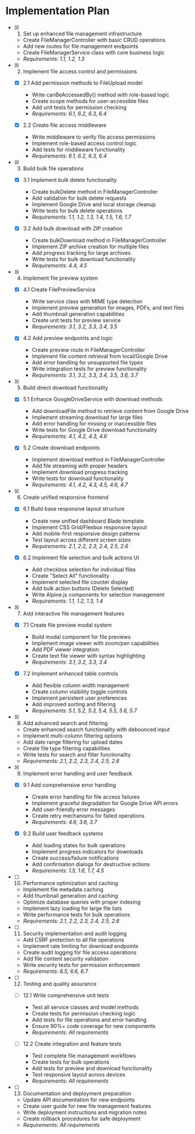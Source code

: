# Implementation Plan

- [x] 1. Set up enhanced file management infrastructure
  - Create FileManagerController with basic CRUD operations
  - Add new routes for file management endpoints
  - Create FileManagerService class with core business logic
  - _Requirements: 1.1, 1.2, 1.3_

- [x] 2. Implement file access control and permissions
  - [x] 2.1 Add permission methods to FileUpload model
    - Write canBeAccessedBy() method with role-based logic
    - Create scope methods for user-accessible files
    - Add unit tests for permission checking
    - _Requirements: 6.1, 6.2, 6.3, 6.4_

  - [x] 2.2 Create file access middleware
    - Write middleware to verify file access permissions
    - Implement role-based access control logic
    - Add tests for middleware functionality
    - _Requirements: 6.1, 6.2, 6.3, 6.4_

- [x] 3. Build bulk file operations
  - [x] 3.1 Implement bulk delete functionality
    - Create bulkDelete method in FileManagerController
    - Add validation for bulk delete requests
    - Implement Google Drive and local storage cleanup
    - Write tests for bulk delete operations
    - _Requirements: 1.1, 1.2, 1.3, 1.4, 1.5, 1.6, 1.7_

  - [x] 3.2 Add bulk download with ZIP creation
    - Create bulkDownload method in FileManagerController
    - Implement ZIP archive creation for multiple files
    - Add progress tracking for large archives
    - Write tests for bulk download functionality
    - _Requirements: 4.4, 4.5_

- [x] 4. Implement file preview system
  - [x] 4.1 Create FilePreviewService
    - Write service class with MIME type detection
    - Implement preview generation for images, PDFs, and text files
    - Add thumbnail generation capabilities
    - Create unit tests for preview service
    - _Requirements: 3.1, 3.2, 3.3, 3.4, 3.5_

  - [x] 4.2 Add preview endpoints and logic
    - Create preview route in FileManagerController
    - Implement file content retrieval from local/Google Drive
    - Add error handling for unsupported file types
    - Write integration tests for preview functionality
    - _Requirements: 3.1, 3.2, 3.3, 3.4, 3.5, 3.6, 3.7_

- [x] 5. Build direct download functionality
  - [x] 5.1 Enhance GoogleDriveService with download methods
    - Add downloadFile method to retrieve content from Google Drive
    - Implement streaming download for large files
    - Add error handling for missing or inaccessible files
    - Write tests for Google Drive download functionality
    - _Requirements: 4.1, 4.2, 4.3, 4.6_

  - [x] 5.2 Create download endpoints
    - Implement download method in FileManagerController
    - Add file streaming with proper headers
    - Implement download progress tracking
    - Write tests for download functionality
    - _Requirements: 4.1, 4.2, 4.3, 4.5, 4.6, 4.7_

- [x] 6. Create unified responsive frontend
  - [x] 6.1 Build base responsive layout structure
    - Create new unified dashboard Blade template
    - Implement CSS Grid/Flexbox responsive layout
    - Add mobile-first responsive design patterns
    - Test layout across different screen sizes
    - _Requirements: 2.1, 2.2, 2.3, 2.4, 2.5, 2.6_

  - [x] 6.2 Implement file selection and bulk actions UI
    - Add checkbox selection for individual files
    - Create "Select All" functionality
    - Implement selected file counter display
    - Add bulk action buttons (Delete Selected)
    - Write Alpine.js components for selection management
    - _Requirements: 1.1, 1.2, 1.3, 1.4_

- [x] 7. Add interactive file management features
  - [x] 7.1 Create file preview modal system
    - Build modal component for file previews
    - Implement image viewer with zoom/pan capabilities
    - Add PDF viewer integration
    - Create text file viewer with syntax highlighting
    - _Requirements: 3.1, 3.2, 3.3, 3.4_

  - [x] 7.2 Implement enhanced table controls
    - Add flexible column width management
    - Create column visibility toggle controls
    - Implement persistent user preferences
    - Add improved sorting and filtering
    - _Requirements: 5.1, 5.2, 5.3, 5.4, 5.5, 5.6, 5.7_

- [x] 8. Add advanced search and filtering
  - Create enhanced search functionality with debounced input
  - Implement multi-column filtering options
  - Add date range filtering for upload dates
  - Create file type filtering capabilities
  - Write tests for search and filter functionality
  - _Requirements: 2.1, 2.2, 2.3, 2.4, 2.5, 2.6_

- [x] 9. Implement error handling and user feedback
  - [x] 9.1 Add comprehensive error handling
    - Create error handling for file access failures
    - Implement graceful degradation for Google Drive API errors
    - Add user-friendly error messages
    - Create retry mechanisms for failed operations
    - _Requirements: 4.6, 3.6, 3.7_

  - [x] 9.2 Build user feedback systems
    - Add loading states for bulk operations
    - Implement progress indicators for downloads
    - Create success/failure notifications
    - Add confirmation dialogs for destructive actions
    - _Requirements: 1.5, 1.6, 1.7, 4.5_

- [ ] 10. Performance optimization and caching
  - Implement file metadata caching
  - Add thumbnail generation and caching
  - Optimize database queries with proper indexing
  - Implement lazy loading for large file lists
  - Write performance tests for bulk operations
  - _Requirements: 2.1, 2.2, 2.3, 2.4, 2.5, 2.6_

- [ ] 11. Security implementation and audit logging
  - Add CSRF protection to all file operations
  - Implement rate limiting for download endpoints
  - Create audit logging for file access operations
  - Add file content security validation
  - Write security tests for permission enforcement
  - _Requirements: 6.5, 6.6, 6.7_

- [ ] 12. Testing and quality assurance
  - [ ] 12.1 Write comprehensive unit tests
    - Test all service classes and model methods
    - Create tests for permission checking logic
    - Add tests for file operations and error handling
    - Ensure 90%+ code coverage for new components
    - _Requirements: All requirements_

  - [ ] 12.2 Create integration and feature tests
    - Test complete file management workflows
    - Create tests for bulk operations
    - Add tests for preview and download functionality
    - Test responsive layout across devices
    - _Requirements: All requirements_

- [ ] 13. Documentation and deployment preparation
  - Update API documentation for new endpoints
  - Create user guide for new file management features
  - Write deployment instructions and migration notes
  - Create rollback procedures for safe deployment
  - _Requirements: All requirements_
